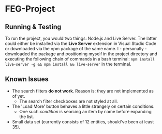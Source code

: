 # FEG-Project
## Running & Testing
To run the project, you would two things: Node.js and Live Server. The latter could either be installed via the __Live Server__ extension in Visual Studio Code or downloaded via the npm package of the same name. I - personally - downloaded the package and positioning myself in the project directory and executing the following chain of commands in a bash terminal: `npm install live-server -g && npm install && live-server` in the terminal.

## Known Issues
* The search filters __do not work__. Reason is: they are not implemented as of yet.
  * The search filter checkboxes are not styled at all.
* The 'Load More' button behaves a little strangely on certain conditions.
  * One such _condition_ is searcing an item by name before expanding the list.
* Small data set (currently consists of 12 entities, should've been at least 35).
